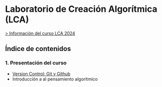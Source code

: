 # Laboratorio de Creación Algorítmica (LCA)

[> Información del curso LCA 2024](info_curso.md)

## Índice de contenidos

### 1. Presentación del curso

- [Version Control: Git y Github](./Clases/01_Presentacion_del_curso/git/Git_guia_basica.md)
- Introducción a al pensamiento algorítmico